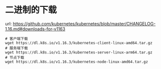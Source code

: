 # 二进制的下载

url: https://github.com/kubernetes/kubernetes/blob/master/CHANGELOG-1.16.md#downloads-for-v1163  

```
# 客户端下载
wget https://dl.k8s.io/v1.16.3/kubernetes-client-linux-amd64.tar.gz
# 服务端下载
wget https://dl.k8s.io/v1.16.3/kubernetes-server-linux-arm64.tar.gz
# 节点下载
wget https://dl.k8s.io/v1.16.3/kubernetes-node-linux-amd64.tar.gz
```
